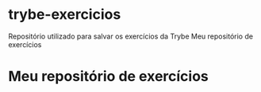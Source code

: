 # trybe-exercicios
Repositório utilizado para salvar os exercícios da Trybe
Meu repositório de exercícios
# Meu repositório de exercícios
